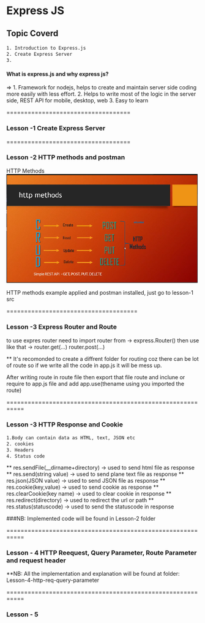 # Express JS 

## Topic Coverd
    1. Introduction to Express.js
    2. Create Express Server
    3. 

#### What is express.js and why express js?
=> 
    1. Framework for nodejs, helps to create and maintain server side coding more easily with less effort.
    2. Helps to write most of the logic in the server side, REST API for mobile, desktop, web
    3. Easy to learn

===================================
### Lesson -1 Create Express Server

===================================
### Lesson -2 HTTP methods and postman

HTTP Methods <br />
<img src='./Lesson-1-create-express-server/img/http-methods.png' alt='http-methods' width='500' height='auto'>

HTTP methods example applied and postman installed, just go to lesson-1 src

=====================================
### Lesson -3 Express Router and Route

to use expres router need to import router from -> express.Router()
then use like that ->
router.get(...)
router.post(...)

** It's recomonded to create a diffrent folder for routing coz there can be lot of route so if we write all the code in app.js it will be mess up.

After writing route in route file then export that file route and inclune or require to app.js file and add app.use(thename using you imported the route)


===========================================================
### Lesson -3 HTTP Response and Cookie

    1.Body can contain data as HTML, text, JSON etc
    2. cookies
    3. Headers
    4. Status code

** res.sendFile(__dirname+directory) -> used to send html file as response
** res.send(string value) -> used to send plane text file as response
** res.json(JSON value) -> used to send JSON file as response
** res.cookie(key,value) -> used to send cookie as response
** res.clearCookie(key name) -> used to clear cookie in response
** res.redirect(directory) -> used to redirect the url or path
** res.status(statuscode) -> used to send the statuscode in response

###NB: Implemented code will be found in Lesson-2 folder

===========================================================
### Lesson - 4 HTTP Reequest, Query Parameter, Route Parameter and request header

**NB: All the implementation and explanation will be found at folder: Lesson-4-http-req-query-parameter


===========================================================
### Lesson - 5





